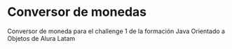 # Conversor de monedas
Conversor de moneda para el challenge 1 de la formación Java Orientado a Objetos de Alura Latam
